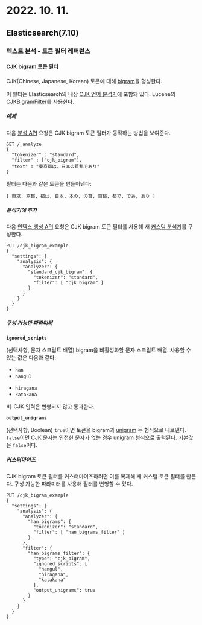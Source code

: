 # 2022. 10. 11.

## Elasticsearch(7.10)

### 텍스트 분석 - 토큰 필터 레퍼런스

#### CJK bigram 토큰 필터

CJK(Chinese, Japanese, Korean) 토큰에 대해 [bigram][wikipedia-bigram]을 형성한다.

이 필터는 Elasticsearch의 내장 [CJK 언어 분석기][cjk-analyzer]에 포함돼 있다. Lucene의 [CJKBigramFilter][lucene-cjk-bigram-filter]를 사용한다.

##### 예제

다음 [분석 API][analyze-api] 요청은 CJK bigram 토큰 필터가 동작하는 방법을 보여준다.

```http
GET /_analyze
{
  "tokenizer" : "standard",
  "filter" : ["cjk_bigram"],
  "text" : "東京都は、日本の首都であり"
}
```

필터는 다음과 같은 토큰을 만들어낸다:

```
[ 東京, 京都, 都は, 日本, 本の, の首, 首都, 都で, であ, あり ]
```

##### 분석기에 추가

다음 [인덱스 생성 API][createn-index-api] 요청은 CJK bigram 토큰 필터를 사용해 새 [커스텀 분석기][custom-analyzer]를 구성한다.

```http
PUT /cjk_bigram_example
{
  "settings": {
    "analysis": {
      "analyzer": {
        "standard_cjk_bigram": {
          "tokenizer": "standard",
          "filter": [ "cjk_bigram" ]
        }
      }
    }
  }
}
```

##### 구성 가능한 파라미터

**`ignored_scripts`**

(선택사항, 문자 스크립트 배열) bigram을 비활성화할 문자 스크립트 배열. 사용할 수 있는 값은 다음과 같다:

* `han`
* `hangul`

- `hiragana`
- `katakana`

비-CJK 입력은 변형되지 않고 통과한다.

**`output_unigrams`**

(선택사항, Boolean) `true`이면 토큰을 bigram과 [unigram][wikipedia-ngram] 두 형식으로 내보낸다. `false`이면 CJK 문자는 인접한 문자가 없는 경우 unigram 형식으로 출력된다. 기본값은 `false`이다.

##### 커스터마이즈

CJK bigram 토큰 필터를 커스터마이즈하려면 이를 복제해 새 커스텀 토큰 필터를 만든다. 구성 가능한 파라미터를 사용해 필터를 변형할 수 있다.

```http
PUT /cjk_bigram_example
{
  "settings": {
    "analysis": {
      "analyzer": {
        "han_bigrams": {
          "tokenizer": "standard",
          "filter": [ "han_bigrams_filter" ]
        }
      },
      "filter": {
        "han_bigrams_filter": {
          "type": "cjk_bigram",
          "ignored_scripts": [
            "hangul",
            "hiragana",
            "katakana"
          ],
          "output_unigrams": true
        }
      }
    }
  }
}
```



[wikipedia-bigram]: https://en.wikipedia.org/wiki/Bigram
[cjk-analyzer]: https://www.elastic.co/guide/en/elasticsearch/reference/7.10/analysis-lang-analyzer.html#cjk-analyzer
[lucene-cjk-bigram-filter]: https://lucene.apache.org/core/8_7_0/analyzers-common/org/apache/lucene/analysis/cjk/CJKBigramFilter.html
[analyze-api]: https://www.elastic.co/guide/en/elasticsearch/reference/7.10/indices-analyze.html
[createn-index-api]: https://www.elastic.co/guide/en/elasticsearch/reference/7.10/indices-create-index.html
[custom-analyzer]: https://www.elastic.co/guide/en/elasticsearch/reference/7.10/analysis-custom-analyzer.html
[wikipedia-ngram]: https://en.wikipedia.org/wiki/N-gram